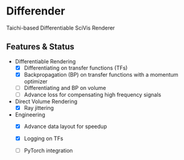 # Differender
Taichi-based Differentiable SciVis Renderer
## Features & Status
* Differentiable Rendering
  - [x] Differentiating on transfer functions (TFs)
  - [x] Backpropagation (BP) on transfer functions with a momentum optimizer
  - [ ] Differentiating and BP on volume
  - [ ] Advance loss for compensating high frequency signals
* Direct Volume Rendering
  - [x] Ray jittering
* Engineering
  - [x] Advance data layout for speedup
  - [x] Logging on TFs
  - [ ] PyTorch integration
  
